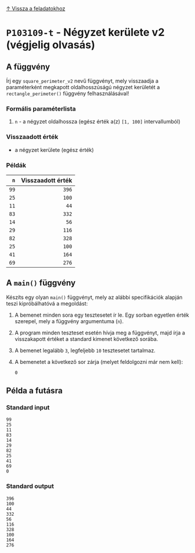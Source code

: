 
[↑ Vissza a feladatokhoz](./README.md)

# `P103109-t` - Négyzet kerülete v2 (végjelig olvasás)

## A függvény

Írj egy `square_perimeter_v2` nevű függvényt, mely visszaadja a paraméterként megkapott oldalhosszúságú négyzet kerületét a `rectangle_perimeter()` függvény felhasználásával!

### Formális paraméterlista

1. `n` - a négyzet oldalhossza (egész érték a(z) `[1, 100]` intervallumból)

### Visszaadott érték

* a négyzet kerülete (egész érték)

### Példák

| `n` | Visszaadott érték | 
| ---: | --: | 
| `99` | `396` | 
| `25` | `100` | 
| `11` | `44` | 
| `83` | `332` | 
| `14` | `56` | 
| `29` | `116` | 
| `82` | `328` | 
| `25` | `100` | 
| `41` | `164` | 
| `69` | `276` | 

## A `main()` függvény

Készíts egy olyan `main()` függvényt, mely az alábbi specifikációk alapján teszi kipróbálhatóvá a megoldást:

1. A bemenet minden sora egy tesztesetet ír le. Egy sorban egyetlen érték szerepel, mely a függvény argumentuma (`n`).
1. A program minden teszteset esetén hívja meg a függvényt, majd írja a visszakapott értéket a standard kimenet következő sorába.
1. A bemenet legalább `3`, legfeljebb `10` tesztesetet tartalmaz.
1. A bemenetet a következő sor zárja (melyet feldolgozni már nem kell):

	```
	0
	```

## Példa a futásra

### Standard input

```
99
25
11
83
14
29
82
25
41
69
0
```

### Standard output

```
396
100
44
332
56
116
328
100
164
276
```